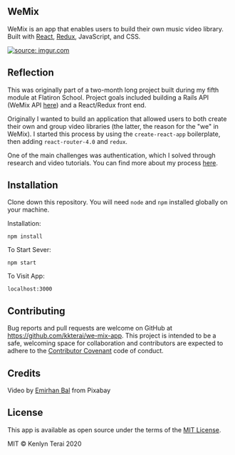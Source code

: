## WeMix
WeMix is an app that enables users to build their own music video library. Built with [React](https://reactjs.org/), [Redux](https://redux.js.org/), JavaScript, and CSS.

<a href="https://imgur.com/aGog6YK"><img src="https://i.imgur.com/aGog6YK.png" title="source: imgur.com" /></a>

## Reflection

This was originally part of a two-month long project built during my fifth module at Flatiron School. Project goals included building a Rails API (WeMix API [here](https://github.com/kkterai/we-mix-api)) and a React/Redux front end.

Originally I wanted to build an application that allowed users to both create their own and group video libraries (the latter, the reason for the "we" in WeMix). I started this process by using the `create-react-app` boilerplate, then adding `react-router-4.0` and `redux`.  

One of the main challenges was authentication, which I solved through research and video tutorials. You can find more about my process [here](https://medium.com/@kenlynterai/final-project-react-redux-decf320c29d4).

## Installation
Clone down this repository. You will need `node` and `npm` installed globally on your machine.  

Installation:

`npm install`  

To Start Sever:

`npm start`  

To Visit App:

`localhost:3000`  

## Contributing
Bug reports and pull requests are welcome on GitHub at https://github.com/kkterai/we-mix-app. This project is intended to be a safe, welcoming space for collaboration and contributors are expected to adhere to the [Contributor Covenant](http://contributor-covenant.org) code of conduct.

## Credits
Video by [Emirhan Bal]("https://pixabay.com/?utm_source=link-attribution&amp;utm_medium=referral&amp;utm_campaign=image&amp;utm_content=15174") from Pixabay

## License
This app is available as open source under the terms of the [MIT License](http://opensource.org/licenses/MIT).

MIT © Kenlyn Terai 2020
